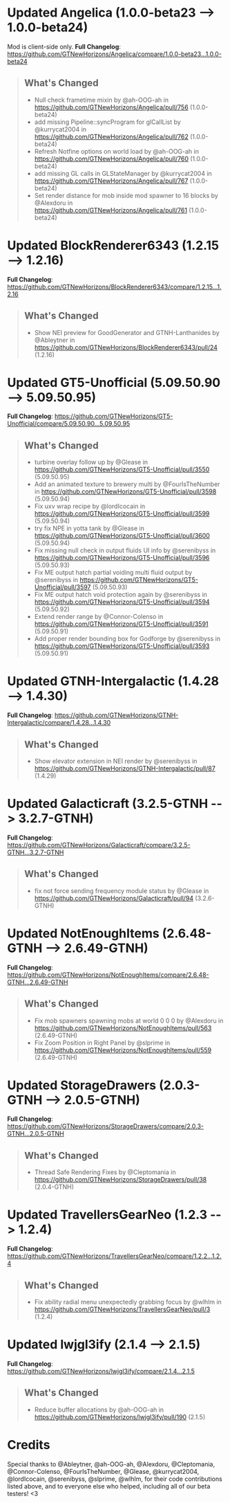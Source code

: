 # Updated Angelica (1.0.0-beta23 -->  1.0.0-beta24)
Mod is client-side only.
**Full Changelog**: https://github.com/GTNewHorizons/Angelica/compare/1.0.0-beta23...1.0.0-beta24
>## What's Changed
> * Null check frametime mixin by @ah-OOG-ah in https://github.com/GTNewHorizons/Angelica/pull/756 (1.0.0-beta24)
> * add missing Pipeline::syncProgram for glCallList by @kurrycat2004 in https://github.com/GTNewHorizons/Angelica/pull/762 (1.0.0-beta24)
> * Refresh Notfine options on world load by @ah-OOG-ah in https://github.com/GTNewHorizons/Angelica/pull/760 (1.0.0-beta24)
> * add missing GL calls in GLStateManager by @kurrycat2004 in https://github.com/GTNewHorizons/Angelica/pull/767 (1.0.0-beta24)
> * Set render distance for mob inside mod spawner to 16 blocks by @Alexdoru in https://github.com/GTNewHorizons/Angelica/pull/761 (1.0.0-beta24)
>

# Updated BlockRenderer6343 (1.2.15 -->  1.2.16)
**Full Changelog**: https://github.com/GTNewHorizons/BlockRenderer6343/compare/1.2.15...1.2.16
>## What's Changed
> * Show NEI preview for GoodGenerator and GTNH-Lanthanides by @Ableytner in https://github.com/GTNewHorizons/BlockRenderer6343/pull/24 (1.2.16)
>

# Updated GT5-Unofficial (5.09.50.90 -->  5.09.50.95)
**Full Changelog**: https://github.com/GTNewHorizons/GT5-Unofficial/compare/5.09.50.90...5.09.50.95
>## What's Changed
> * turbine overlay follow up by @Glease in https://github.com/GTNewHorizons/GT5-Unofficial/pull/3550 (5.09.50.95)
> * Add an animated texture to brewery multi by @FourIsTheNumber in https://github.com/GTNewHorizons/GT5-Unofficial/pull/3598 (5.09.50.94)
> * Fix uxv wrap recipe by @lordIcocain in https://github.com/GTNewHorizons/GT5-Unofficial/pull/3599 (5.09.50.94)
> * try fix NPE in yotta tank by @Glease in https://github.com/GTNewHorizons/GT5-Unofficial/pull/3600 (5.09.50.94)
> * Fix missing null check in output fluids UI info by @serenibyss in https://github.com/GTNewHorizons/GT5-Unofficial/pull/3596 (5.09.50.93)
> * Fix ME output hatch partial voiding multi fluid output by @serenibyss in https://github.com/GTNewHorizons/GT5-Unofficial/pull/3597 (5.09.50.93)
> * Fix ME output hatch void protection again by @serenibyss in https://github.com/GTNewHorizons/GT5-Unofficial/pull/3594 (5.09.50.92)
> * Extend render range by @Connor-Colenso in https://github.com/GTNewHorizons/GT5-Unofficial/pull/3591 (5.09.50.91)
> * Add proper render bounding box for Godforge by @serenibyss in https://github.com/GTNewHorizons/GT5-Unofficial/pull/3593 (5.09.50.91)
>

# Updated GTNH-Intergalactic (1.4.28 -->  1.4.30)
**Full Changelog**: https://github.com/GTNewHorizons/GTNH-Intergalactic/compare/1.4.28...1.4.30
>## What's Changed
> * Show elevator extension in NEI render by @serenibyss in https://github.com/GTNewHorizons/GTNH-Intergalactic/pull/87 (1.4.29)
>

# Updated Galacticraft (3.2.5-GTNH -->  3.2.7-GTNH)
**Full Changelog**: https://github.com/GTNewHorizons/Galacticraft/compare/3.2.5-GTNH...3.2.7-GTNH
>## What's Changed
> * fix not force sending frequency module status by @Glease in https://github.com/GTNewHorizons/Galacticraft/pull/94 (3.2.6-GTNH)
>

# Updated NotEnoughItems (2.6.48-GTNH -->  2.6.49-GTNH)
**Full Changelog**: https://github.com/GTNewHorizons/NotEnoughItems/compare/2.6.48-GTNH...2.6.49-GTNH
>## What's Changed
> * Fix mob spawners spawning mobs at world 0 0 0 by @Alexdoru in https://github.com/GTNewHorizons/NotEnoughItems/pull/563 (2.6.49-GTNH)
> * Fix Zoom Position in Right Panel by @slprime in https://github.com/GTNewHorizons/NotEnoughItems/pull/559 (2.6.49-GTNH)
>

# Updated StorageDrawers (2.0.3-GTNH -->  2.0.5-GTNH)
**Full Changelog**: https://github.com/GTNewHorizons/StorageDrawers/compare/2.0.3-GTNH...2.0.5-GTNH
>## What's Changed
> * Thread Safe Rendering Fixes by @Cleptomania in https://github.com/GTNewHorizons/StorageDrawers/pull/38 (2.0.4-GTNH)
>

# Updated TravellersGearNeo (1.2.3 -->  1.2.4)
**Full Changelog**: https://github.com/GTNewHorizons/TravellersGearNeo/compare/1.2.2...1.2.4
>## What's Changed
> * Fix ability radial menu unexpectedly grabbing focus by @wlhlm in https://github.com/GTNewHorizons/TravellersGearNeo/pull/3 (1.2.4)
>

# Updated lwjgl3ify (2.1.4 -->  2.1.5)
**Full Changelog**: https://github.com/GTNewHorizons/lwjgl3ify/compare/2.1.4...2.1.5
>## What's Changed
> * Reduce buffer allocations by @ah-OOG-ah in https://github.com/GTNewHorizons/lwjgl3ify/pull/190 (2.1.5)
>

# Credits
Special thanks to @Ableytner, @ah-OOG-ah, @Alexdoru, @Cleptomania, @Connor-Colenso, @FourIsTheNumber, @Glease, @kurrycat2004, @lordIcocain, @serenibyss, @slprime, @wlhlm, for their code contributions listed above, and to everyone else who helped, including all of our beta testers! <3
